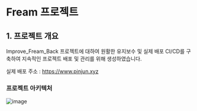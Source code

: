 # Fream 프로젝트

## 1. 프로젝트 개요
Improve_Fream_Back 프로젝트에 대하여 원활한 유지보수 및 실제 배포 CI/CD를 구축하여
지속적인 프로젝트 배포 및 관리를 위해 생성하였습니다.

실제 배포 주소 : https://www.pinjun.xyz

### 프로젝트 아키텍처
![image](https://github.com/user-attachments/assets/8c430732-6db7-4d6e-a8e8-4f3dbc8eb3f7)








